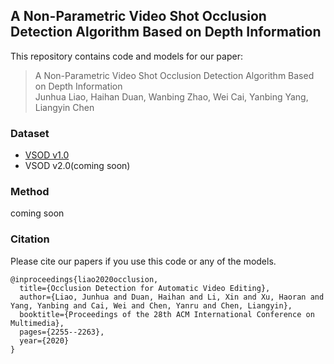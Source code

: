 ## A Non-Parametric Video Shot Occlusion Detection Algorithm Based on Depth Information

This repository contains code and models for our paper:

> A Non-Parametric Video Shot Occlusion Detection Algorithm Based on Depth Information  
> Junhua Liao, Haihan Duan, Wanbing Zhao, Wei Cai, Yanbing Yang, Liangyin Chen


### Dataset 

- [VSOD v1.0](https://junhua-liao.github.io/Occlusion-Detection/)
- VSOD v2.0(coming soon)


### Method

coming soon


### Citation

Please cite our papers if you use this code or any of the models. 
```
@inproceedings{liao2020occlusion,
  title={Occlusion Detection for Automatic Video Editing},
  author={Liao, Junhua and Duan, Haihan and Li, Xin and Xu, Haoran and Yang, Yanbing and Cai, Wei and Chen, Yanru and Chen, Liangyin},
  booktitle={Proceedings of the 28th ACM International Conference on Multimedia},
  pages={2255--2263},
  year={2020}
}
```

